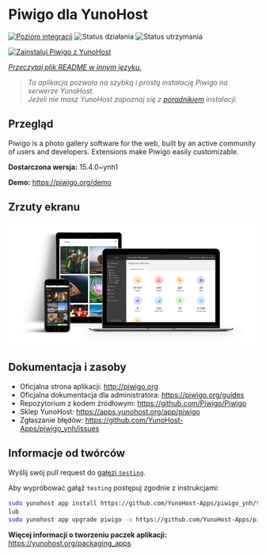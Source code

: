 <!--
To README zostało automatycznie wygenerowane przez <https://github.com/YunoHost/apps/tree/master/tools/readme_generator>
Nie powinno być ono edytowane ręcznie.
-->

# Piwigo dla YunoHost

[![Poziom integracji](https://apps.yunohost.org/badge/integration/piwigo)](https://ci-apps.yunohost.org/ci/apps/piwigo/)
![Status działania](https://apps.yunohost.org/badge/state/piwigo)
![Status utrzymania](https://apps.yunohost.org/badge/maintained/piwigo)

[![Zainstaluj Piwigo z YunoHost](https://install-app.yunohost.org/install-with-yunohost.svg)](https://install-app.yunohost.org/?app=piwigo)

*[Przeczytaj plik README w innym języku.](./ALL_README.md)*

> *Ta aplikacja pozwala na szybką i prostą instalację Piwigo na serwerze YunoHost.*  
> *Jeżeli nie masz YunoHost zapoznaj się z [poradnikiem](https://yunohost.org/install) instalacji.*

## Przegląd

Piwigo is a photo gallery software for the web, built by an active community of users and developers. Extensions make Piwigo easily customizable.


**Dostarczona wersja:** 15.4.0~ynh1

**Demo:** <https://piwigo.org/demo>

## Zrzuty ekranu

![Zrzut ekranu z Piwigo](./doc/screenshots/screenshot_Piwigo.jpg)

## Dokumentacja i zasoby

- Oficjalna strona aplikacji: <http://piwigo.org>
- Oficjalna dokumentacja dla administratora: <https://piwigo.org/guides>
- Repozytorium z kodem źródłowym: <https://github.com/Piwigo/Piwigo>
- Sklep YunoHost: <https://apps.yunohost.org/app/piwigo>
- Zgłaszanie błędów: <https://github.com/YunoHost-Apps/piwigo_ynh/issues>

## Informacje od twórców

Wyślij swój pull request do [gałęzi `testing`](https://github.com/YunoHost-Apps/piwigo_ynh/tree/testing).

Aby wypróbować gałąź `testing` postępuj zgodnie z instrukcjami:

```bash
sudo yunohost app install https://github.com/YunoHost-Apps/piwigo_ynh/tree/testing --debug
lub
sudo yunohost app upgrade piwigo -u https://github.com/YunoHost-Apps/piwigo_ynh/tree/testing --debug
```

**Więcej informacji o tworzeniu paczek aplikacji:** <https://yunohost.org/packaging_apps>
